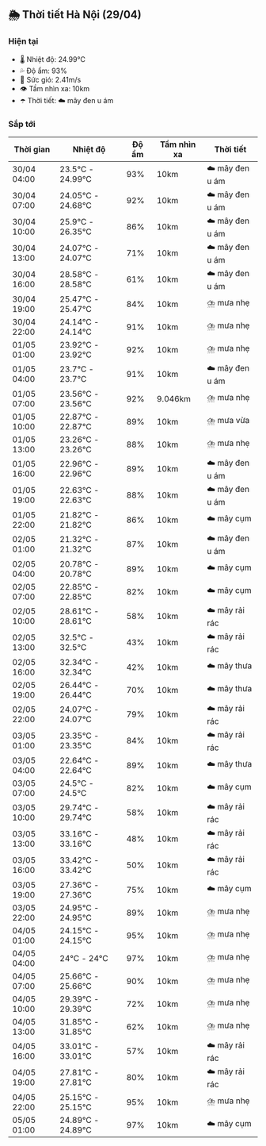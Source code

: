 ## 🌦️ Thời tiết Hà Nội (29/04)

### Hiện tại

- 🌡️ Nhiệt độ: 24.99℃
- 💦 Độ ẩm: 93%
- 💨 Sức gió: 2.41m/s
- 👁️ Tầm nhìn xa: 10km
- ☂️ Thời tiết: ☁️ mây đen u ám

### Sắp tới

| Thời gian | Nhiệt độ | Độ ẩm | Tầm nhìn xa | Thời tiết |
| --- | --- | --- | --- | --- |
| 30/04 04:00 | 23.5℃ - 24.99℃ | 93% | 10km | ☁️ mây đen u ám |
| 30/04 07:00 | 24.05℃ - 24.68℃ | 92% | 10km | ☁️ mây đen u ám |
| 30/04 10:00 | 25.9℃ - 26.35℃ | 86% | 10km | ☁️ mây đen u ám |
| 30/04 13:00 | 24.07℃ - 24.07℃ | 71% | 10km | ☁️ mây đen u ám |
| 30/04 16:00 | 28.58℃ - 28.58℃ | 61% | 10km | ☁️ mây đen u ám |
| 30/04 19:00 | 25.47℃ - 25.47℃ | 84% | 10km | ⛈️ mưa nhẹ |
| 30/04 22:00 | 24.14℃ - 24.14℃ | 91% | 10km | ⛈️ mưa nhẹ |
| 01/05 01:00 | 23.92℃ - 23.92℃ | 92% | 10km | ⛈️ mưa nhẹ |
| 01/05 04:00 | 23.7℃ - 23.7℃ | 91% | 10km | ☁️ mây đen u ám |
| 01/05 07:00 | 23.56℃ - 23.56℃ | 92% | 9.046km | ⛈️ mưa nhẹ |
| 01/05 10:00 | 22.87℃ - 22.87℃ | 89% | 10km | ⛈️ mưa vừa |
| 01/05 13:00 | 23.26℃ - 23.26℃ | 88% | 10km | ⛈️ mưa nhẹ |
| 01/05 16:00 | 22.96℃ - 22.96℃ | 89% | 10km | ☁️ mây đen u ám |
| 01/05 19:00 | 22.63℃ - 22.63℃ | 88% | 10km | ☁️ mây đen u ám |
| 01/05 22:00 | 21.82℃ - 21.82℃ | 86% | 10km | ☁️ mây cụm |
| 02/05 01:00 | 21.32℃ - 21.32℃ | 87% | 10km | ☁️ mây đen u ám |
| 02/05 04:00 | 20.78℃ - 20.78℃ | 89% | 10km | ☁️ mây cụm |
| 02/05 07:00 | 22.85℃ - 22.85℃ | 82% | 10km | ☁️ mây cụm |
| 02/05 10:00 | 28.61℃ - 28.61℃ | 58% | 10km | ☁️ mây rải rác |
| 02/05 13:00 | 32.5℃ - 32.5℃ | 43% | 10km | ☁️ mây rải rác |
| 02/05 16:00 | 32.34℃ - 32.34℃ | 42% | 10km | ☁️ mây thưa |
| 02/05 19:00 | 26.44℃ - 26.44℃ | 70% | 10km | ☁️ mây thưa |
| 02/05 22:00 | 24.07℃ - 24.07℃ | 79% | 10km | ☁️ mây rải rác |
| 03/05 01:00 | 23.35℃ - 23.35℃ | 84% | 10km | ☁️ mây rải rác |
| 03/05 04:00 | 22.64℃ - 22.64℃ | 89% | 10km | ☁️ mây thưa |
| 03/05 07:00 | 24.5℃ - 24.5℃ | 82% | 10km | ☁️ mây cụm |
| 03/05 10:00 | 29.74℃ - 29.74℃ | 58% | 10km | ☁️ mây rải rác |
| 03/05 13:00 | 33.16℃ - 33.16℃ | 48% | 10km | ☁️ mây rải rác |
| 03/05 16:00 | 33.42℃ - 33.42℃ | 50% | 10km | ☁️ mây rải rác |
| 03/05 19:00 | 27.36℃ - 27.36℃ | 75% | 10km | ☁️ mây cụm |
| 03/05 22:00 | 24.95℃ - 24.95℃ | 89% | 10km | ⛈️ mưa nhẹ |
| 04/05 01:00 | 24.15℃ - 24.15℃ | 95% | 10km | ⛈️ mưa nhẹ |
| 04/05 04:00 | 24℃ - 24℃ | 97% | 10km | ⛈️ mưa nhẹ |
| 04/05 07:00 | 25.66℃ - 25.66℃ | 90% | 10km | ⛈️ mưa nhẹ |
| 04/05 10:00 | 29.39℃ - 29.39℃ | 72% | 10km | ⛈️ mưa nhẹ |
| 04/05 13:00 | 31.85℃ - 31.85℃ | 62% | 10km | ⛈️ mưa nhẹ |
| 04/05 16:00 | 33.01℃ - 33.01℃ | 57% | 10km | ☁️ mây rải rác |
| 04/05 19:00 | 27.81℃ - 27.81℃ | 80% | 10km | ☁️ mây rải rác |
| 04/05 22:00 | 25.15℃ - 25.15℃ | 95% | 10km | ⛈️ mưa nhẹ |
| 05/05 01:00 | 24.89℃ - 24.89℃ | 97% | 10km | ☁️ mây cụm |
